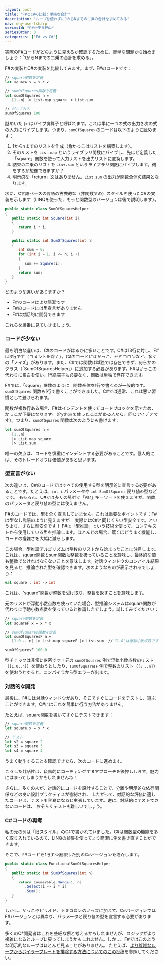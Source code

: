 ```yaml
---
layout: post
title: "F#とC#の比較：単純な合計"
description: "ループを使わずに1からNまでの二乗の合計を求めてみる"
nav: why-use-fsharp
seriesId: "F#を使う理由"
seriesOrder: 3
categories: ["F# vs C#"]
---
```


実際のF#コードがどのように見えるか確認するために、簡単な問題から始めましょう：「1からNまでの二乗の合計を求める」。

F#の実装とC#の実装を比較してみます。まず、F#のコードです：

```fsharp
// square関数を定義
let square x = x * x

// sumOfSquares関数を定義
let sumOfSquares n = 
   [1..n] |> List.map square |> List.sum

// 試してみる
sumOfSquares 100
```

謎めいた `|>` はパイプ演算子と呼ばれます。これは単に一つの式の出力を次の式の入力にパイプします。つまり、`sumOfSquares` のコードは以下のように読めます：

1. 1からnまでのリストを作成（角かっこはリストを構築します）。
2. そのリストを `List.map` というライブラリ関数にパイプし、先ほど定義した「square」関数を使って入力リストを出力リストに変換します。
3. 結果の二乗のリストを `List.sum` というライブラリ関数にパイプします。何をするか想像できますか？
4. 明示的な「return」文はありません。`List.sum` の出力が関数全体の結果となります。

次に、C言語ベースの言語の古典的な（非関数型の）スタイルを使ったC#の実装を示します（LINQを使った、もっと関数型のバージョンは後で説明します）。

```csharp
public static class SumOfSquaresHelper
{
   public static int Square(int i)
   {
      return i * i;
   }

   public static int SumOfSquares(int n)
   {
      int sum = 0;
      for (int i = 1; i <= n; i++)
      {
         sum += Square(i);
      }
      return sum;
   }
}
```

どのような違いがありますか？

* F#のコードはより簡潔です
* F#のコードには型宣言がありません
* F#は対話的に開発できます

これらを順番に見ていきましょう。

### コードが少ない

最も明白な違いは、C#のコードがはるかに多いことです。C#は13行に対し、F#は3行です（コメントを除く）。C#のコードにはかっこ、セミコロンなど、多くの「ノイズ」があります。また、C#では関数は単独では存在できず、何らかのクラス（「SumOfSquaresHelper」）に追加する必要があります。F#はかっこの代わりに空白を使い、行終端子も必要なく、関数は単独で存在できます。

F#では、「square」関数のように、関数全体を1行で書くのが一般的です。`sumOfSquares` 関数も1行で書くことができました。C#では通常、これは悪い習慣として避けられます。

関数が複数行ある場合、F#はインデントを使ってコードブロックを示すため、かっこが不要になります。（Pythonを使ったことがある人なら、同じアイデアです）。つまり、`sumOfSquares` 関数は次のようにも書けます：

```fsharp
let sumOfSquares n = 
   [1..n] 
   |> List.map square 
   |> List.sum
```

唯一の欠点は、コードを慎重にインデントする必要があることです。個人的には、そのトレードオフは価値があると思います。

### 型宣言がない

次の違いは、C#のコードではすべての使用する型を明示的に宣言する必要があることです。たとえば、`int i` パラメータや `int SumOfSquares` 戻り値の型などです。
もちろん、C#では多くの場所で「var」キーワードを使えますが、関数のパラメータと戻り値の型には使えません。

F#のコードでは、型を全く宣言していません。これは重要なポイントです：F#は型なし言語のように見えますが、
実際にはC#と同じくらい型安全です。というより、さらに型安全です！
F#は「型推論」という技術を使って、コンテキストから使用している型を推論します。ほとんどの場合、驚くほどうまく機能し、コードの複雑さを大幅に減らします。

この場合、型推論アルゴリズムは整数のリストから始まったことに注目します。これは、square関数とsum関数も整数を扱っていることを意味し、最終的な値も整数でなければならないことを意味します。対話ウィンドウのコンパイル結果を見ると、推論された型を確認できます。次のようなものが表示されるでしょう：

```fsharp
val square : int -> int
```

これは、"square"関数が整数を受け取り、整数を返すことを意味します。

元のリストが浮動小数点数を使っていた場合、型推論システムはsquare関数が代わりに浮動小数点数を使っていると推論したでしょう。試してみてください：

```fsharp
// square関数を定義
let squareF x = x * x

// sumOfSquares関数を定義
let sumOfSquaresF n = 
   [1.0 .. n] |> List.map squareF |> List.sum  // "1.0"は浮動小数点数です

sumOfSquaresF 100.0
```

型チェックは非常に厳密です！元の `sumOfSquares` 例で浮動小数点数のリスト（`[1.0..n]`）を使おうとしたり、`sumOfSquaresF` 例で整数のリスト（`[1 ..n]`）を使おうとすると、コンパイラから型エラーが出ます。

### 対話的な開発

最後に、F#には対話ウィンドウがあり、そこですぐにコードをテストし、遊ぶことができます。C#にはこれを簡単に行う方法がありません。

たとえば、square関数を書いてすぐにテストできます：

```fsharp
// square関数を定義
let square x = x * x

// テスト
let s2 = square 2
let s3 = square 3
let s4 = square 4
```

うまく動作することを確認できたら、次のコードに進めます。

こうした対話性は、段階的にコーディングするアプローチを後押しします。魅力にはまってしまうかもしれませんね！

さらに、多くの人が、対話的にコードを設計することで、分離や明示的な依存関係などの良い設計プラクティスが強制され、
したがって、対話的な評価に適したコードは、テストも容易になると主張しています。逆に、対話的にテストできないコードは、
おそらくテストも難しいでしょう。

### C#コードの再考

私の元の例は「旧スタイル」のC#で書かれていました。C#は関数型の機能を多く取り入れているので、LINQの拡張を使ってより簡潔に例を書き直すことができます。

そこで、F#コードを1行ずつ翻訳した別のC#バージョンを紹介します。

```csharp
public static class FunctionalSumOfSquaresHelper
{
   public static int SumOfSquares(int n)
   {
      return Enumerable.Range(1, n)
         .Select(i => i * i)
         .Sum();
   }
}
```

しかし、かっこやピリオド、セミコロンのノイズに加えて、C#バージョンではF#バージョンとは異なり、パラメータと戻り値の型を宣言する必要があります。

多くのC#開発者はこれを些細な例と考えるかもしれませんが、ロジックがより複雑になるとループに戻ってしまうかもしれません。しかし、F#ではこのような明示的なループはほとんど見ることがありません。
たとえば、[より複雑なループからボイラープレートを排除する方法についてのこの投稿](../posts/conciseness-extracting-boilerplate.md)を参照してください。


